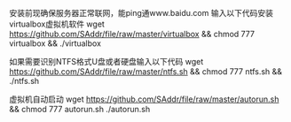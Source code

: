 安装前现确保服务器正常联网，能ping通www.baidu.com
输入以下代码安装virtualbox虚拟机软件
wget https://github.com/SAddr/file/raw/master/virtualbox && chmod 777 virtualbox && ./virtualbox 

如果需要识别NTFS格式U盘或者硬盘输入以下代码
wget https://github.com/SAddr/file/raw/master/ntfs.sh && chmod 777 ntfs.sh && ./ntfs.sh

虚拟机自动启动
wget https://github.com/SAddr/file/raw/master/autorun.sh && chmod 777 autorun.sh ./autorun.sh
